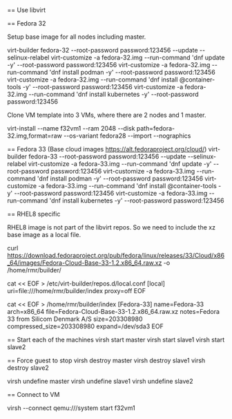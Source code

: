 == Use libvirt

== Fedora 32

Setup base image for all nodes including master.

virt-builder fedora-32 --root-password password:123456 --update --selinux-relabel
virt-customize -a fedora-32.img --run-command 'dnf update -y' --root-password password:123456
virt-customize -a fedora-32.img --run-command 'dnf install podman -y' --root-password password:123456
virt-customize -a fedora-32.img --run-command 'dnf install @container-tools -y' --root-password password:123456
virt-customize -a fedora-32.img --run-command 'dnf install kubernetes -y' --root-password password:123456

Clone VM template into 3 VMs, where there are 2 nodes and 1 master.

virt-install --name f32vm1 --ram 2048 --disk path=fedora-32.img,format=raw --os-variant fedora28 --import --nographics

== Fedora 33 (Base cloud images https://alt.fedoraproject.org/cloud/)
virt-builder fedora-33 --root-password password:123456 --update --selinux-relabel
virt-customize -a fedora-33.img --run-command 'dnf update -y' --root-password password:123456
virt-customize -a fedora-33.img --run-command 'dnf install podman -y' --root-password password:123456
virt-customize -a fedora-33.img --run-command 'dnf install @container-tools -y' --root-password password:123456
virt-customize -a fedora-33.img --run-command 'dnf install kubernetes -y' --root-password password:123456

== RHEL8 specific

RHEL8 image is not part of the libvirt repos. So we need to include the xz base image as a local file.

curl https://download.fedoraproject.org/pub/fedora/linux/releases/33/Cloud/x86_64/images/Fedora-Cloud-Base-33-1.2.x86_64.raw.xz -o /home/rmr/builder/

cat << EOF > /etc/virt-builder/repos.d/local.conf
[local]
uri=file:///home/rmr/builder/index
proxy=off
EOF

cat << EOF > /home/rmr/builder/index
[Fedora-33]
name=Fedora-33
arch=x86_64
file=Fedora-Cloud-Base-33-1.2.x86_64.raw.xz
notes=Fedora 33 from Silicom Denmark A/S
size=203308980
compressed_size=203308980
expand=/dev/sda3
EOF

== Start each of the machines
virsh start master
virsh start slave1
virsh start slave2

== Force guest to stop
virsh destroy master
virsh destroy slave1
virsh destroy slave2

virsh undefine master
virsh undefine slave1
virsh undefine slave2

== Connect to VM

virsh --connect qemu:///system start f32vm1



